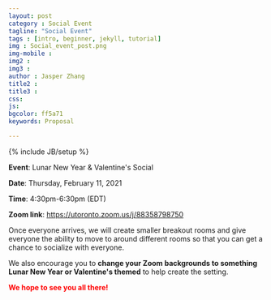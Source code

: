```yaml
---
layout: post
category : Social Event
tagline: "Social Event"
tags : [intro, beginner, jekyll, tutorial]
img : Social_event_post.png
img-mobile : 
img2 : 
img3 : 
author : Jasper Zhang
title2 : 
title3 : 
css: 
js: 
bgcolor: ff5a71
keywords: Proposal

---
```


{% include JB/setup %}

**Event**: Lunar New Year & Valentine's Social

**Date**: Thursday, February 11, 2021

**Time**: 4:30pm-6:30pm (EDT)

**Zoom link**: https://utoronto.zoom.us/j/88358798750




<!--more-->

Once everyone arrives, we will create smaller breakout rooms and give everyone the ability to move to around different rooms so that you can get a chance to socialize with everyone.

We also encourage you to **change your Zoom backgrounds to something Lunar New Year or Valentine's themed** to help create the setting.

**<font color=red>We hope to see you all there!</font>**
